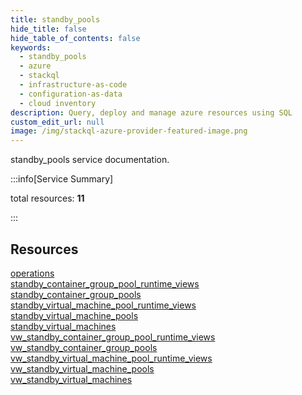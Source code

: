 ```yaml
---
title: standby_pools
hide_title: false
hide_table_of_contents: false
keywords:
  - standby_pools
  - azure
  - stackql
  - infrastructure-as-code
  - configuration-as-data
  - cloud inventory
description: Query, deploy and manage azure resources using SQL
custom_edit_url: null
image: /img/stackql-azure-provider-featured-image.png
---
```


standby_pools service documentation.

:::info[Service Summary]

total resources: __11__  

:::

## Resources
<div class="row">
<div class="providerDocColumn">
<a href="/services/standby_pools/operations/">operations</a><br />
<a href="/services/standby_pools/standby_container_group_pool_runtime_views/">standby_container_group_pool_runtime_views</a><br />
<a href="/services/standby_pools/standby_container_group_pools/">standby_container_group_pools</a><br />
<a href="/services/standby_pools/standby_virtual_machine_pool_runtime_views/">standby_virtual_machine_pool_runtime_views</a><br />
<a href="/services/standby_pools/standby_virtual_machine_pools/">standby_virtual_machine_pools</a><br />
<a href="/services/standby_pools/standby_virtual_machines/">standby_virtual_machines</a>
</div>
<div class="providerDocColumn">
<a href="/services/standby_pools/vw_standby_container_group_pool_runtime_views/">vw_standby_container_group_pool_runtime_views</a><br />
<a href="/services/standby_pools/vw_standby_container_group_pools/">vw_standby_container_group_pools</a><br />
<a href="/services/standby_pools/vw_standby_virtual_machine_pool_runtime_views/">vw_standby_virtual_machine_pool_runtime_views</a><br />
<a href="/services/standby_pools/vw_standby_virtual_machine_pools/">vw_standby_virtual_machine_pools</a><br />
<a href="/services/standby_pools/vw_standby_virtual_machines/">vw_standby_virtual_machines</a>
</div>
</div>